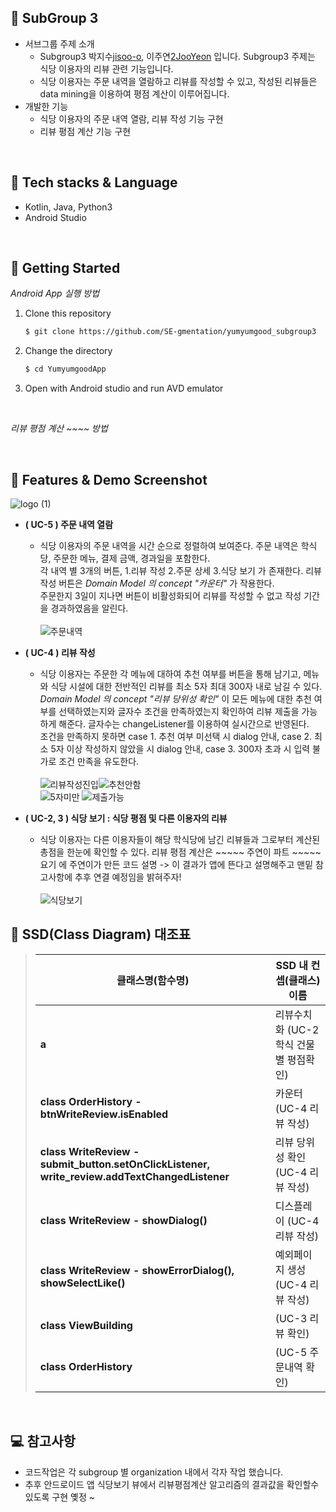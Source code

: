 ## 📢 SubGroup 3

- 서브그룹 주제 소개 
  - Subgroup3 박지수[jisoo-o](https://github.com/jisoo-o/), 이주연[2JooYeon](https://github.com/2JooYeon) 입니다. Subgroup3 주제는 식당 이용자의 리뷰 관련 기능입니다. 
  - 식당 이용자는 주문 내역을 열람하고 리뷰를 작성할 수 있고, 작성된 리뷰들은 data mining을 이용하여 평점 계산이 이루어집니다. 
- 개발한 기능 
  - 식당 이용자의 주문 내역 열람, 리뷰 작성 기능 구현
  - 리뷰 평점 계산 기능 구현

<br/>

## 🔨 Tech stacks & Language


- Kotlin, Java, Python3
- Android Studio

<br/>

## 🔎 Getting Started

*Android App 실행 방법*
1. Clone this repository

   ```bash
   $ git clone https://github.com/SE-gmentation/yumyumgood_subgroup3
   ```
   
2. Change the directory 

   ```bash
   $ cd YumyumgoodApp
   ```

3. Open with Android studio and run AVD emulator
<br/>

*리뷰 평점 계산 ~~~~ 방법*

<br/>

## 📸 Features & Demo Screenshot
![logo (1)](https://user-images.githubusercontent.com/69567269/120076519-dbeece00-c0e0-11eb-8517-0f244a3ecdc1.png)      

- **( UC-5 ) 주문 내역 열람**
  - 식당 이용자의 주문 내역을 시간 순으로 정렬하여 보여준다. 주문 내역은 학식당, 주문한 메뉴, 결제 금액, 경과일을 포함한다.     
각 내역 별 3개의 버튼, 1.리뷰 작성 2.주문 상세 3.식당 보기 가 존재한다. 리뷰 작성 버튼은 *Domain Model 의 concept "카운터"* 가 작용한다.      
주문한지 3일이 지나면 버튼이 비활성화되어 리뷰를 작성할 수 없고 작성 기간을 경과하였음을 알린다.</br>           
![주문내역](https://user-images.githubusercontent.com/69567269/120077520-b617f800-c0e5-11eb-95b4-64eb26dad28d.png)     
      
- **( UC-4 ) 리뷰 작성**
  -  식당 이용자는 주문한 각 메뉴에 대하여 추천 여부를 버튼을 통해 남기고, 메뉴와 식당 시설에 대한 전반적인 리뷰를 최소 5자 최대 300자 내로 남길 수 있다. *Domain Model 의 concept "리뷰 당위성 확인"* 이 모든 메뉴에 대한 추천 여부를 선택하였는지와 글자수 조건을 만족하였는지 확인하여 리뷰 제출을 가능하게 해준다. 글자수는 changeListener를 이용하여 실시간으로 반영된다.     
조건을 만족하지 못하면 case 1. 추천 여부 미선택 시 dialog 안내, case 2. 최소 5자 이상 작성하지 않았을 시 dialog 안내, case 3. 300자 초과 시 입력 불가로 조건 만족을 유도한다.</br>  
![리뷰작성진입](https://user-images.githubusercontent.com/69567269/120077531-c4feaa80-c0e5-11eb-9021-62b0f95f1214.png)![추천안함](https://user-images.githubusercontent.com/69567269/120077561-e8c1f080-c0e5-11eb-930e-6ba2fc170150.png)        
![5자미만](https://user-images.githubusercontent.com/69567269/120077559-e495d300-c0e5-11eb-9f27-896c2afeb301.png)
![제출가능](https://user-images.githubusercontent.com/69567269/120077573-ff684780-c0e5-11eb-9792-47d6f26efcf0.png)

- **( UC-2, 3 ) 식당 보기 : 식당 평점 및 다른 이용자의 리뷰**
  -  식당 이용자는 다른 이용자들이 해당 학식당에 남긴 리뷰들과 그로부터 계산된 총점을 한눈에 확인할 수 있다. 리뷰 평점 계산은 ~~~~~ 주연이 파트 ~~~~~    요기 에 주연이가 만든 코드 설명 -> 이 결과가 앱에 뜬다고 설명해주고 맨밑 참고사항에 추후 연결 예정임을 밝혀주자!</br>      
![식당보기](https://user-images.githubusercontent.com/69567269/120077647-60901b00-c0e6-11eb-8e7e-cced2aadcfa3.png)    

## 📍 SSD(Class Diagram) 대조표

>   | 클래스명(함수명) |  SSD 내 컨셉(클래스)이름  |
>   | --- | ---  |
>   |**a** | 리뷰수치화 (UC-2 학식 건물 별 평점확인)|
>   |**class OrderHistory - btnWriteReview.isEnabled** | 카운터 (UC-4 리뷰 작성)|
>   |**class WriteReview - submit_button.setOnClickListener, write_review.addTextChangedListener** | 리뷰 당위성 확인 (UC-4 리뷰 작성)|
>   |**class WriteReview - showDialog()** | 디스플레이 (UC-4 리뷰 작성)|
>   |**class WriteReview - showErrorDialog(), showSelectLike()** | 예외페이지 생성 (UC-4 리뷰 작성)|
>   |**class ViewBuilding** | (UC-3 리뷰 확인)|
>   |**class OrderHistory** | (UC-5 주문내역 확인)|
  
<br/>

## 💻 참고사항
- 코드작업은 각 subgroup 별 organization 내에서 각자 작업 했습니다. 
- 추후 안드로이드 앱 식당보기 뷰에서 리뷰평점계산 알고리즘의 결과값을 확인할수있도록 구현 옞정 ~ 


